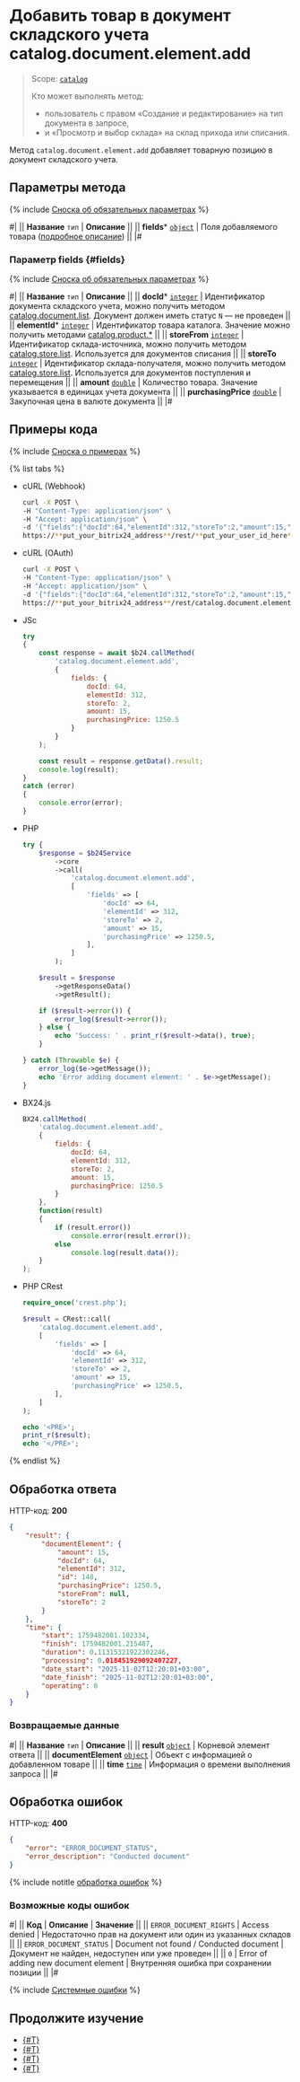 # Добавить товар в документ складского учета catalog.document.element.add

> Scope: [`catalog`](../../../scopes/permissions.md)
>
> Кто может выполнять метод: 
> - пользователь с правом «Cоздание и редактирование» на тип документа в запросе,
> - и «Просмотр и выбор склада» на склад прихода или списания.

Метод `catalog.document.element.add` добавляет товарную позицию в документ складского учета. 

## Параметры метода

{% include [Сноска об обязательных параметрах](../../../../_includes/required.md) %}

#|
|| **Название**
`тип` | **Описание** ||
|| **fields***
[`object`](../../../data-types.md) | Поля добавляемого товара  ([подробное описание](#fields)) ||
|#

### Параметр fields {#fields}

{% include [Сноска об обязательных параметрах](../../../../_includes/required.md) %}

#|
|| **Название**
`тип` | **Описание** ||
|| **docId***
[`integer`](../../../data-types.md) | Идентификатор документа складского учета, можно получить методом [catalog.document.list](../catalog-document-list.md). Документ должен иметь статус `N` — не проведен ||
|| **elementId***
[`integer`](../../../data-types.md) | Идентификатор товара каталога. Значение можно получить методами [catalog.product.*](../../product/index.md) ||
|| **storeFrom**
[`integer`](../../../data-types.md) | Идентификатор склада-источника, можно получить методом [catalog.store.list](../../store/catalog-store-list.md). Используется для документов списания ||
|| **storeTo**
[`integer`](../../../data-types.md) | Идентификатор склада-получателя, можно получить методом [catalog.store.list](../../store/catalog-store-list.md). Используется для документов поступления и перемещения ||
|| **amount**
[`double`](../../../data-types.md) | Количество товара. Значение указывается в единицах учета документа ||
|| **purchasingPrice**
[`double`](../../../data-types.md) | Закупочная цена в валюте документа ||
|#

## Примеры кода

{% include [Сноска о примерах](../../../../_includes/examples.md) %}

{% list tabs %}

- cURL (Webhook)

    ```bash
    curl -X POST \
    -H "Content-Type: application/json" \
    -H "Accept: application/json" \
    -d '{"fields":{"docId":64,"elementId":312,"storeTo":2,"amount":15,"purchasingPrice":1250.5}}' \
    https://**put_your_bitrix24_address**/rest/**put_your_user_id_here**/**put_your_webbhook_here**/catalog.document.element.add
    ```

- cURL (OAuth)

    ```bash
    curl -X POST \
    -H "Content-Type: application/json" \
    -H "Accept: application/json" \
    -d '{"fields":{"docId":64,"elementId":312,"storeTo":2,"amount":15,"purchasingPrice":1250.5},"auth":"**put_access_token_here**"}' \
    https://**put_your_bitrix24_address**/rest/catalog.document.element.add
    ```

- JSс

    ```js
    try
    {
    	const response = await $b24.callMethod(
    		'catalog.document.element.add',
    		{
    			fields: {
    				docId: 64,
    				elementId: 312,
    				storeTo: 2,
    				amount: 15,
    				purchasingPrice: 1250.5
    			}
    		}
    	);

    	const result = response.getData().result;
    	console.log(result);
    }
    catch (error)
    {
    	console.error(error);
    }
    ```

- PHP

    ```php
    try {
        $response = $b24Service
            ->core
            ->call(
                'catalog.document.element.add',
                [
                    'fields' => [
                        'docId' => 64,
                        'elementId' => 312,
                        'storeTo' => 2,
                        'amount' => 15,
                        'purchasingPrice' => 1250.5,
                    ],
                ]
            );

        $result = $response
            ->getResponseData()
            ->getResult();

        if ($result->error()) {
            error_log($result->error());
        } else {
            echo 'Success: ' . print_r($result->data(), true);
        }

    } catch (Throwable $e) {
        error_log($e->getMessage());
        echo 'Error adding document element: ' . $e->getMessage();
    }
    ```

- BX24.js

    ```js
    BX24.callMethod(
        'catalog.document.element.add',
        {
            fields: {
                docId: 64,
                elementId: 312,
                storeTo: 2,
                amount: 15,
                purchasingPrice: 1250.5
            }
        },
        function(result)
        {
            if (result.error())
                console.error(result.error());
            else
                console.log(result.data());
        }
    );
    ```

- PHP CRest

    ```php
    require_once('crest.php');

    $result = CRest::call(
        'catalog.document.element.add',
        [
            'fields' => [
                'docId' => 64,
                'elementId' => 312,
                'storeTo' => 2,
                'amount' => 15,
                'purchasingPrice' => 1250.5,
            ],
        ]
    );

    echo '<PRE>';
    print_r($result);
    echo '</PRE>';
    ```

{% endlist %}

## Обработка ответа

HTTP-код: **200**

```json
{
    "result": {
        "documentElement": {
            "amount": 15,
            "docId": 64,
            "elementId": 312,
            "id": 148,
            "purchasingPrice": 1250.5,
            "storeFrom": null,
            "storeTo": 2
        }
    },
    "time": {
        "start": 1759482001.102334,
        "finish": 1759482001.215487,
        "duration": 0.11315321922302246,
        "processing": 0.018451929092407227,
        "date_start": "2025-11-02T12:20:01+03:00",
        "date_finish": "2025-11-02T12:20:01+03:00",
        "operating": 0
    }
}
```

### Возвращаемые данные

#|
|| **Название**
`тип` | **Описание** ||
|| **result**
[`object`](../../../data-types.md) | Корневой элемент ответа ||
|| **documentElement**
[`object`](../../data-types.md#catalog_document_element) | Объект с информацией о добавленном товаре ||
|| **time**
[`time`](../../../data-types.md#time) | Информация о времени выполнения запроса ||
|#

## Обработка ошибок

HTTP-код: **400**

```json
{
    "error": "ERROR_DOCUMENT_STATUS",
    "error_description": "Conducted document"
}
```

{% include notitle [обработка ошибок](../../../../_includes/error-info.md) %}

### Возможные коды ошибок

#|
|| **Код** | **Описание** | **Значение** ||
|| `ERROR_DOCUMENT_RIGHTS` | Access denied | Недостаточно прав на документ или один из указанных складов ||
|| `ERROR_DOCUMENT_STATUS` | Document not found / Conducted document | Документ не найден, недоступен или уже проведен ||
|| `0` | Error of adding new document element | Внутренняя ошибка при сохранении позиции ||
|#

{% include [Системные ошибки](../../../../_includes/system-errors.md) %}

## Продолжите изучение 

- [{#T}](./catalog-document-element-update.md)
- [{#T}](./catalog-document-element-delete.md)
- [{#T}](./catalog-document-element-list.md)
- [{#T}](./catalog-document-element-get-fields.md)

